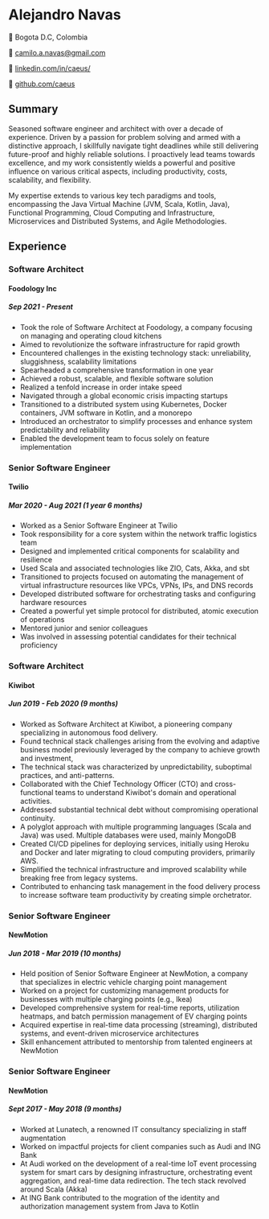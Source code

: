 # Alejandro Navas
📍 Bogota D.C, Colombia

📩 [camilo.a.navas@gmail.com](mailto:camilo.a.navas@gmail.com)

🔗 [linkedin.com/in/caeus/](https://www.linkedin.com/in/caeus/)

🐙 [github.com/caeus](https://github.com/caeus)

## Summary
Seasoned software engineer and architect with over a decade of experience. Driven by a passion for problem solving and armed with a distinctive approach, I skillfully navigate tight deadlines while still delivering future-proof and highly reliable solutions. I proactively lead teams towards excellence, and my work consistently wields a powerful and positive influence on various critical aspects, including productivity, costs, scalability, and flexibility.

My expertise extends to various key tech paradigms and tools, encompassing the Java Virtual Machine (JVM, Scala, Kotlin, Java), Functional Programming, Cloud Computing and Infrastructure, Microservices and Distributed Systems, and Agile Methodologies.

## Experience

### Software Architect
#### Foodology Inc
##### Sep 2021 - Present

* Took the role of Software Architect at Foodology, a company focusing on managing and operating cloud kitchens
* Aimed to revolutionize the software infrastructure for rapid growth
* Encountered challenges in the existing technology stack: unreliability, sluggishness, scalability limitations
* Spearheaded a comprehensive transformation in one year
* Achieved a robust, scalable, and flexible software solution
* Realized a tenfold increase in order intake speed
* Navigated through a global economic crisis impacting startups
* Transitioned to a distributed system using Kubernetes, Docker containers, JVM software in Kotlin, and a monorepo
* Introduced an orchestrator to simplify processes and enhance system predictability and reliability
* Enabled the development team to focus solely on feature implementation
### Senior Software Engineer
#### Twilio
##### Mar 2020 - Aug 2021 (1 year 6 months)
* Worked as a Senior Software Engineer at Twilio
* Took responsibility for a core system within the network traffic logistics team
* Designed and implemented critical components for scalability and resilience
* Used Scala and associated technologies like ZIO, Cats, Akka, and sbt
* Transitioned to projects focused on automating the management of virtual infrastructure resources like VPCs, VPNs, IPs, and DNS records
* Developed distributed software for orchestrating tasks and configuring hardware resources
* Created a powerful yet simple protocol for distributed, atomic execution of operations
* Mentored junior and senior colleagues
* Was involved in assessing potential candidates for their technical proficiency
### Software Architect
#### Kiwibot
##### Jun 2019 - Feb 2020 (9 months)
* Worked as Software Architect at Kiwibot, a pioneering company specializing in autonomous food delivery.
* Found technical stack challenges arising from the evolving and adaptive business model previously leveraged by the company to achieve growth and investment,
* The technical stack was characterized by unpredictability, suboptimal practices, and anti-patterns.
* Collaborated with the Chief Technology Officer (CTO) and cross-functional teams to understand Kiwibot's domain and operational activities.
* Addressed substantial technical debt without compromising operational continuity.
* A polyglot approach with multiple programming languages (Scala and Java) was used. Multiple databases were used, mainly MongoDB
* Created CI/CD pipelines for deploying services, initially using Heroku and Docker and later migrating to cloud computing providers, primarily AWS.
* Simplified the technical infrastructure and improved scalability while breaking free from legacy systems.
* Contributed to enhancing task management in the food delivery process to increase software team productivity by creating simple orchetrator.
### Senior Software Engineer
#### NewMotion
##### Jun 2018 - Mar 2019 (10 months)
* Held position of Senior Software Engineer at NewMotion, a company that specializes in electric vehicle charging point management
* Worked on a project for customizing management products for businesses with multiple charging points (e.g., Ikea)
* Developed comprehensive system for real-time reports, utilization heatmaps, and batch permission management of EV charging points
* Acquired expertise in real-time data processing (streaming), distributed systems, and event-driven microservice architectures
* Skill enhancement attributed to mentorship from talented engineers at NewMotion
### Senior Software Engineer
#### NewMotion
##### Sept 2017 - May 2018 (9 months)
* Worked at Lunatech, a renowned IT consultancy specializing in staff augmentation
* Worked on impactful projects for client companies such as Audi and ING Bank
* At Audi worked on the development of a real-time IoT event processing system for smart cars by designing infrastructure, orchestrating event aggregation, and real-time data redirection. The tech stack revolved around Scala (Akka)
* At ING Bank contributed to the mogration of the identity and authorization management system from Java to Kotlin